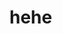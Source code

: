 <!-- # Awesome Cheat Sheets -->
<h1> hehe </h1>

<script src="https://cdn.jsdelivr.net/npm/@webcomponents/webcomponentsjs@2/webcomponents-loader.min.js">
</script>

<!-- Load the element definition -->
<script type="module" src="https://cdn.jsdelivr.net/gh/zerodevx/zero-md@1/src/zero-md.min.js">
</script>

<!-- Simply set the `src` attribute to your MD file and win -->
<zero-md
    src="https://raw.githubusercontent.com/dull-bird/awesome-cheat-sheets/master/README_contents.md">
</zero-md>
